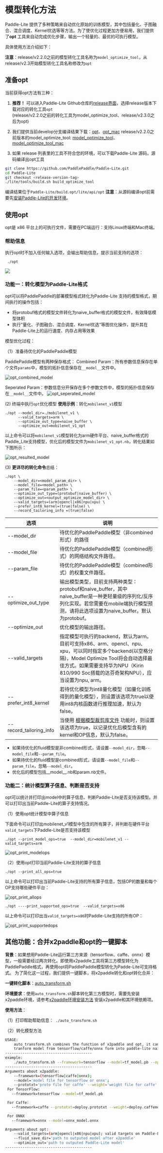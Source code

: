 
# 模型转化方法

Paddle-Lite 提供了多种策略来自动优化原始的训练模型，其中包括量化、子图融合、混合调度、Kernel优选等等方法。为了使优化过程更加方便易用，我们提供了**opt** 工具来自动完成优化步骤，输出一个轻量的、最优的可执行模型。

具体使用方法介绍如下：

**注意**：release/v2.2.0之前的模型转化工具名称为`model_optimize_tool`，从release/v2.3开始模型转化工具名称修改为`opt`

## 准备opt
当前获得opt方法有三种：

1. **推荐！** 可以进入Paddle-Lite Github仓库的[release界面](https://github.com/PaddlePaddle/Paddle-Lite/releases)，选择release版本下载对应的转化工具`opt`    
   (release/v2.2.0之前的转化工具为model_optimize_tool、release/v2.3.0之后为opt)

2. 我们提供当前develop分支编译结果下载：[opt](https://paddlelite-data.bj.bcebos.com/model_optimize_tool/opt)、[opt_mac](https://paddlelite-data.bj.bcebos.com/model_optimize_tool/opt_mac)
release/v2.2.0之前版本的model_optimize_tool: [model_optimize_tool](https://paddlelite-data.bj.bcebos.com/model_optimize_tool/model_optimize_tool)、[model_optimize_tool_mac](https://paddlelite-data.bj.bcebos.com/model_optimize_tool/model_optimize_tool_mac)


3. 如果 release 列表里的工具不符合您的环境，可以下载Paddle-Lite 源码，源码编译出opt工具
```bash
git clone https://github.com/PaddlePaddle/Paddle-Lite.git
cd Paddle-Lite
git checkout <release-version-tag>
./lite/tools/build.sh build_optimize_tool
```
编译结果位于`Paddle-Lite/build.opt/lite/api/opt`
**注意**：从源码编译opt前需要先[安装Paddle-Lite的开发环境](../installation/source_compile)。

## 使用opt

opt是 x86 平台上的可执行文件，需要在PC端运行：支持Linux终端和Mac终端。

### 帮助信息
 执行opt时不加入任何输入选项，会输出帮助信息，提示当前支持的选项：
```bash
 ./opt
```
![](https://paddlelite-data.bj.bcebos.com/doc_images/1.png)

### 功能一：转化模型为Paddle-Lite格式
opt可以将PaddlePaddle的部署模型格式转化为Paddle-Lite 支持的模型格式，期间执行的操作包括：

- 将protobuf格式的模型文件转化为naive_buffer格式的模型文件，有效降低模型体积
- 执行“量化、子图融合、混合调度、Kernel优选”等图优化操作，提升其在Paddle-Lite上的运行速度、内存占用等效果

模型优化过程：

（1）准备待优化的PaddlePaddle模型

PaddlePaddle模型有两种保存格式：
   Combined Param：所有参数信息保存在单个文件`params`中，模型的拓扑信息保存在`__model__`文件中。

![opt_combined_model](https://paddlelite-data.bj.bcebos.com/doc_images%2Fcombined_model.png)

   Seperated Param：参数信息分开保存在多个参数文件中，模型的拓扑信息保存在`__model__`文件中。
![opt_seperated_model](https://paddlelite-data.bj.bcebos.com/doc_images%2Fseperated_model.png)

(2) 终端中执行`opt`优化模型
**使用示例**：转化`mobilenet_v1`模型

```
./opt --model_dir=./mobilenet_v1 \
      --valid_targets=arm \
      --optimize_out_type=naive_buffer \
      --optimize_out=mobilenet_v1_opt
```
以上命令可以将`mobilenet_v1`模型转化为arm硬件平台、naive_buffer格式的Paddle_Lite支持模型，优化后的模型文件为`mobilenet_v1_opt.nb`，转化结果如下图所示：

![opt_resulted_model](https://paddlelite-data.bj.bcebos.com/doc_images/2.png)


(3) **更详尽的转化命令**总结：

```shell
./opt \
    --model_dir=<model_param_dir> \
    --model_file=<model_path> \
    --param_file=<param_path> \
    --optimize_out_type=(protobuf|naive_buffer) \
    --optimize_out=<output_optimize_model_dir> \
    --valid_targets=(arm|opencl|x86|npu|xpu) \
    --prefer_int8_kernel=(true|false) \
    --record_tailoring_info =(true|false)
```

| 选项         | 说明 |
| ------------------- | ------------------------------------------------------------ |
| --model_dir         | 待优化的PaddlePaddle模型（非combined形式）的路径 |
| --model_file        | 待优化的PaddlePaddle模型（combined形式）的网络结构文件路径。 |
| --param_file        | 待优化的PaddlePaddle模型（combined形式）的权重文件路径。 |
| --optimize_out_type | 输出模型类型，目前支持两种类型：protobuf和naive_buffer，其中naive_buffer是一种更轻量级的序列化/反序列化实现。若您需要在mobile端执行模型预测，请将此选项设置为naive_buffer。默认为protobuf。 |
| --optimize_out      | 优化模型的输出路径。                                         |
| --valid_targets     | 指定模型可执行的backend，默认为arm。目前可支持x86、arm、opencl、npu、xpu，可以同时指定多个backend(以空格分隔)，Model Optimize Tool将会自动选择最佳方式。如果需要支持华为NPU（Kirin 810/990 Soc搭载的达芬奇架构NPU），应当设置为npu, arm。 |
| --prefer_int8_kernel | 若待优化模型为int8量化模型（如量化训练得到的量化模型），则设置该选项为true以使用int8内核函数进行推理加速，默认为false。                          |
| --record_tailoring_info | 当使用 [根据模型裁剪库文件](./library_tailoring.html) 功能时，则设置该选项为true，以记录优化后模型含有的kernel和OP信息，默认为false。 |

* 如果待优化的fluid模型是非combined形式，请设置`--model_dir`，忽略`--model_file`和`--param_file`。
* 如果待优化的fluid模型是combined形式，请设置`--model_file`和`--param_file`，忽略`--model_dir`。
* 优化后的模型包括__model__.nb和param.nb文件。

### 功能二：统计模型算子信息、判断是否支持

opt可以统计并打印出model中的算子信息、判断Paddle-Lite是否支持该模型。并可以打印出当前Paddle-Lite的算子支持情况。

（1）使用opt统计模型中算子信息

下面命令可以打印出mobilenet_v1模型中包含的所有算子，并判断在硬件平台`valid_targets`下Paddle-Lite是否支持该模型

`./opt --print_model_ops=true  --model_dir=mobilenet_v1 --valid_targets=arm`

![opt_print_modelops](https://paddlelite-data.bj.bcebos.com/doc_images/3.png)

（2）使用opt打印当前Paddle-Lite支持的算子信息

`./opt --print_all_ops=true`

以上命令可以打印出当前Paddle-Lite支持的所有算子信息，包括OP的数量和每个OP支持哪些硬件平台：

![opt_print_allops](https://paddlelite-data.bj.bcebos.com/doc_images/4.png)

`./opt ----print_supported_ops=true  --valid_targets=x86`

以上命令可以打印出当`valid_targets=x86`时Paddle-Lite支持的所有OP：

![opt_print_supportedops](https://paddlelite-data.bj.bcebos.com/doc_images/5.png)

## 其他功能：合并x2paddle和opt的一键脚本

**背景**：如果想用Paddle-Lite运行第三方来源（tensorflow、caffe、onnx）模型，一般需要经过两次转化。即使用x2paddle工具将第三方模型转化为PaddlePaddle格式，再使用opt将PaddlePaddle模型转化为Padde-Lite可支持格式。
为了简化这一过程，我们提供一键脚本，将x2paddle转化和opt转化合并：

**一键转化脚本**：[auto_transform.sh](https://paddlelite-data.bj.bcebos.com/model_optimize_tool/auto_transform.sh)


**环境要求**：使用`auto_transform.sh`脚本转化第三方模型时，需要先安装x2paddle环境，请参考[x2paddle环境安装方法](https://github.com/PaddlePaddle/X2Paddle#环境依赖) 安装x2paddle和其环境依赖项。

**使用方法**：

（1）打印帮助帮助信息：` ./auto_transform.sh`

（2）转化模型方法

```bash
USAGE:
    auto_transform.sh combines the function of x2paddle and opt, it can 
    tranform model from tensorflow/caffe/onnx form into paddle-lite naive-buffer form.
----------------------------------------
example:
    ./auto_transform.sh --framework=tensorflow --model=tf_model.pb --optimize_out=opt_model_result
----------------------------------------
Arguments about x2paddle:
    --framework=(tensorflow|caffe|onnx);
    --model='model file for tensorflow or onnx';
    --prototxt='proto file for caffe' --weight='weight file for caffe'
 For TensorFlow:
   --framework=tensorflow --model=tf_model.pb

 For Caffe:
   --framework=caffe --prototxt=deploy.prototxt --weight=deploy.caffemodel

 For ONNX
   --framework=onnx --model=onnx_model.onnx

Arguments about opt:
    --valid_targets=(arm|opencl|x86|npu|xpu); valid targets on Paddle-Lite.
    --fluid_save_dir='path to outputed model after x2paddle'
    --optimize_out='path to outputed Paddle-Lite model'
----------------------------------------
```
